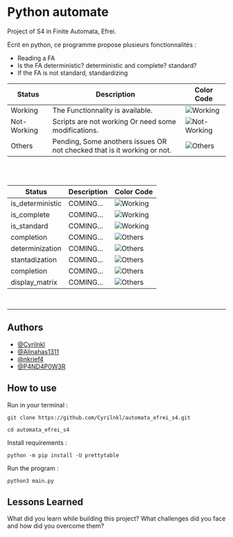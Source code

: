 
# Python automate

Project of S4 in Finite Automata, Efrei.

Écrit en python, ce programme propose plusieurs fonctionnalités :

-  Reading a FA
-  Is the FA deterministic? deterministic and complete? standard?
-  If the FA is not standard, standardizing


| Status | Description | Color Code |
|--------|-------------|------------|
|Working| The Functionnality is available. | ![Working](https://i.ibb.co/3FntR1c/1.png) |
|Not- Working| Scripts are not working Or need some modifications.|![Not-Working](https://i.ibb.co/wWtD8S6/2.png) |
|Others| Pending, Some anothers issues OR not checked that is it working or not.| ![Others](https://i.ibb.co/pQwqwcN/3.png)|

<br><br>

| Status | Description | Color Code |
|--------|-------------|------------|
|is_deterministic| COMING... | ![Working](https://i.ibb.co/3FntR1c/1.png) |
|is_complete| COMING...| ![Working](https://i.ibb.co/3FntR1c/1.png) |
|is_standard| COMING...| ![Working](https://i.ibb.co/3FntR1c/1.png) |
|completion| COMING...| ![Others](https://i.ibb.co/pQwqwcN/1.png)|
|determinization | COMING...| ![Others](https://i.ibb.co/pQwqwcN/3.png)|
|stantadization | COMING...| ![Others](https://i.ibb.co/pQwqwcN/1.png)|
|completion| COMING...| ![Others](https://i.ibb.co/pQwqwcN/1.png)|
|display_matrix| COMING...| ![Others](https://i.ibb.co/pQwqwcN/1.png)|

<br>
<hr>


## Authors

- [@Cyrilnkl](https://www.github.com/cyrilnkl)
- [@Alinahas1311](https://www.github.com/alinahas1311)
- [@nkrief4](https://www.github.com/nkrief4)
- [@P4ND4P0W3R](https://www.github.com/P4ND4P0W3R)



## How to use

Run in your terminal :

```
git clone https://github.com/Cyrilnkl/automata_efrei_s4.git

cd automata_efrei_s4
```


Install requirements :

```python -m pip install -U prettytable```


Run the program :

```python3 main.py```
## Lessons Learned

What did you learn while building this project? What challenges did you face and how did you overcome them?






